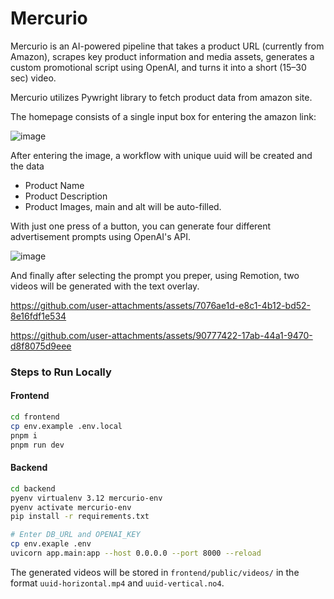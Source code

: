 # Mercurio
Mercurio is an AI-powered pipeline that takes a product URL (currently from Amazon), scrapes key product information and media assets, generates a custom promotional script using OpenAI, and turns it into a short (15–30 sec) video.

Mercurio utilizes Pywright library to fetch product data from amazon site. 

The homepage consists of a single input box for entering the amazon link: 

![image](https://github.com/user-attachments/assets/8ebbfce8-7229-46b7-be3a-8d59d4c7375f)

After entering the image, a workflow with unique uuid will be created and the data 
- Product Name
- Product Description 
- Product Images, main and alt 
will be auto-filled.

With just one press of a button, you can generate four different advertisement prompts using OpenAI's API.  

![image](https://github.com/user-attachments/assets/b9f5140d-2aaf-4cb0-88f3-d416dd77e2e4)

And finally after selecting the prompt you preper, using Remotion, two videos will be generated with the text overlay. 


https://github.com/user-attachments/assets/7076ae1d-e8c1-4b12-bd52-8e16fdf1e534


https://github.com/user-attachments/assets/90777422-17ab-44a1-9470-d8f8075d9eee


### Steps to Run Locally

#### Frontend

```bash
cd frontend
cp env.example .env.local
pnpm i 
pnpm run dev
```

#### Backend

```bash
cd backend
pyenv virtualenv 3.12 mercurio-env
pyenv activate mercurio-env
pip install -r requirements.txt

# Enter DB_URL and OPENAI_KEY
cp env.exaple .env
uvicorn app.main:app --host 0.0.0.0 --port 8000 --reload
```

The generated videos will be stored in `frontend/public/videos/` in the format `uuid-horizontal.mp4` and `uuid-vertical.no4`.




